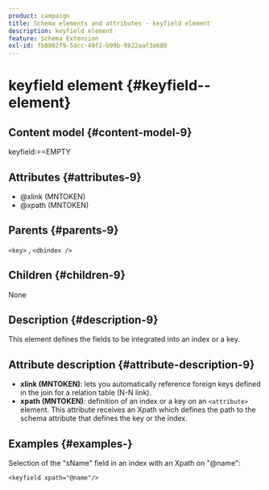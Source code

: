 ```yaml
---
product: campaign
title: Schema elements and attributes - keyfield element
description: keyfield element
feature: Schema Extension
exl-id: fb0862f9-5dcc-49f2-b99b-9822aaf3a680
---
```

# keyfield element {#keyfield--element}


## Content model {#content-model-9}

keyfield:==EMPTY

## Attributes {#attributes-9}

* @xlink (MNTOKEN)
* @xpath (MNTOKEN)

## Parents {#parents-9}

`<key>`  ,  `<dbindex />`

## Children {#children-9}

None

## Description {#description-9}

This element defines the fields to be integrated into an index or a key.

## Attribute description {#attribute-description-9}

* **xlink (MNTOKEN)**: lets you automatically reference foreign keys defined in the join for a relation table (N-N link).
* **xpath (MNTOKEN)**: definition of an index or a key on an `<attribute>`  element. This attribute receives an Xpath which defines the path to the schema attribute that defines the key or the index.

## Examples {#examples-}

Selection of the "sName" field in an index with an Xpath on "@name":

```
<keyfield xpath="@name"/>
```
